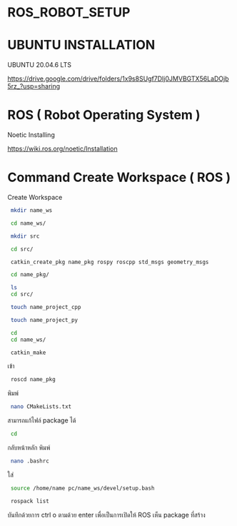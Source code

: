# ROS_ROBOT_SETUP

# UBUNTU INSTALLATION
 UBUNTU 20.04.6 LTS
 
 https://drive.google.com/drive/folders/1x9s8SUgf7DIj0JMVBGTX56LaDOjb5rz_?usp=sharing

# ROS ( Robot Operating System )
 Noetic Installing

 https://wiki.ros.org/noetic/Installation

# Command Create Workspace ( ROS )
 Create Workspace
 ```bash
  mkdir name_ws
 ```
 ```bash
  cd name_ws/
 ```
 ```bash
  mkdir src
 ```
 ```bash
  cd src/
 ```
 ```bash
  catkin_create_pkg name_pkg rospy roscpp std_msgs geometry_msgs
 ```
 ```bash
  cd name_pkg/
 ```
 ```bash
  ls
  cd src/
 ```
 ```bash
  touch name_project_cpp
 ```
 ```bash
  touch name_project_py
 ```
 ```bash
  cd
  cd name_ws/
 ```
 ```bash
  catkin_make
 ```
  เข้า
 ```bash
  roscd name_pkg 
 ```
  พิมพ์ 
 ```bash
  nano CMakeLists.txt 
 ```
  สามารถแก้ไฟล์ package ได้
 ```bash
  cd 
 ```
  กลับหน้าหลัก พิมพ์ 
 ```bash
  nano .bashrc 
 ```
  ใส่ 
 ```bash
  source /home/name pc/name_ws/devel/setup.bash 
 ```
 ```bash
  rospack list 
 ```
  บันทึกด้วยการ ctrl o ตามด้วย enter 
  เพื่อเป็นการเปิดให้ ROS เห็น package ที่สร้าง
